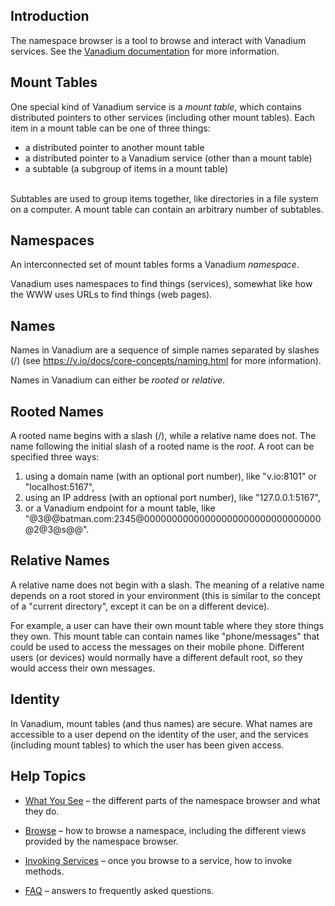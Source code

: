 Introduction
------------

The namespace browser is a tool to browse and interact with Vanadium services.
See the [Vanadium documentation](http://staging.v.io) for more information.

Mount Tables
------------

One special kind of Vanadium service is a *mount table*, which contains
distributed pointers to other services (including other mount tables).
Each item in a mount table can be one of three things:
* a distributed pointer to another mount table
* a distributed pointer to a Vanadium service (other than a mount table)
* a subtable (a subgroup of items in a mount table)

<br />Subtables are used to group items together, like directories in a
file system on a computer.
A mount table can contain an arbitrary number of subtables.

Namespaces
----------

An interconnected set of mount tables forms a Vanadium *namespace*.

Vanadium uses namespaces to find things (services), somewhat like how the WWW
uses URLs to find things (web pages).

Names
-----

Names in Vanadium are a sequence of simple names separated by slashes (/)
(see https://v.io/docs/core-concepts/naming.html for more information).

Names in Vanadium can either be *rooted* or *relative*.

Rooted Names
------------

A rooted name begins with a slash (/), while a relative name does not.
The name following the initial slash of a rooted name is the *root*.
A root can be specified three ways:
1. using a domain name (with an optional port number), like "v.io:8101"
or "localhost:5167",
2. using an IP address (with an optional port number), like "127.0.0.1:5167",
3. or a Vanadium endpoint for a mount table, like
"@3@@batman.com:2345@00000000000000000000000000000000@2@3@s@@".

Relative Names
--------------

A relative name does not begin with a slash.
The meaning of a relative name depends on a root stored in your environment
(this is similar to the concept of a "current directory", except it can
be on a different device).

For example, a user can have their own mount table where they store things
they own. This mount table can contain names like "phone/messages" that
could be used to access the messages on their mobile phone.
Different users (or devices) would normally have a different default root,
so they would access their own messages.

Identity
--------

In Vanadium, mount tables (and thus names) are secure.
What names are accessible to a user depend on the identity of the user, and
the services (including mount tables) to which the user has been given access.

Help Topics
-----------

* [What You See](#/help/details) –
the different parts of the namespace browser and what they do.

* [Browse](#/help/browse) – how to browse a namespace,
including the different views provided by the namespace browser.

* [Invoking Services](#/help/methods) – once you browse to a service,
how to invoke methods.

* [FAQ](#/help/faq) – answers to frequently asked questions.
